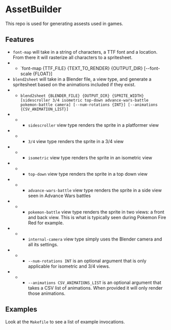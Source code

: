 # AssetBuilder

This repo is used for generating assests used in games. 

## Features
- `font-map` will take in a string of characters, a TTF font and a location. From there it will rasterize all characters to a spritesheet.
- - `font-map {TTF_FILE} {TEXT_TO_RENDER} {OUTPUT_DIR} [--font-scale {FLOAT}]
- `blend2sheet` will take in a Blender file, a view type, and generate a spritesheet based on the animations included if they exist. 
- - `blend2sheet {BLENDER_FILE} {OUTPUT_DIR} {SPRITE_WIDTH} [sidescroller 3/4 isometric top-down advance-wars-battle pokemon-battle camera] [--num-rotations {INT}] [--animations {CSV_ANIMATION_LIST}]`
- - - `sidescroller` view type renders the sprite in a platformer view
- - - `3/4` view type renders the sprite in a 3/4 view
- - - `isometric` view type renders the sprite in an isometric view
- - - `top-down` view type renders the sprite in a top down view
- - - `advance-wars-battle` view type renders the sprite in a side view seen in Advance Wars battles
- - - `pokemon-battle` view type renders the sprite in two views: a front and back view. This is what is typically seen during Pokemon Fire Red for example.
- - - `internal-camera` view type simply uses the Blender camera and all its settings.
- - - `--num-rotations INT` is an optional argument that is only applicable for isometric and 3/4 views. 
- - - `--animations CSV_ANIMATIONS_LIST` is an optional argument that takes a CSV list of animations. When provided it will only render those animations.

## Examples
Look at the `Makefile` to see a list of example invocations. 